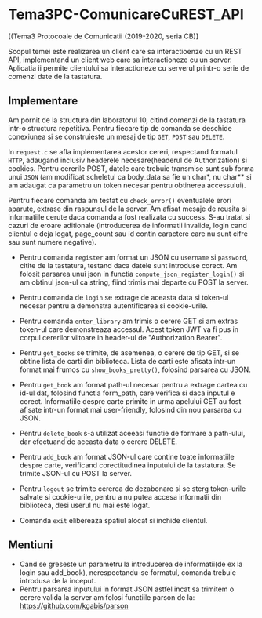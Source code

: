 # Tema3PC-ComunicareCuREST_API
[(Tema3 Protocoale de Comunicatii (2019-2020, seria CB)] 

Scopul temei este realizarea un client care sa interactioenze cu un REST API, 
implementand un client web care sa interactioneze cu un server. Aplicatia
ii permite clientului sa interactioneze cu serverul printr-o serie de comenzi
date de la tastatura.

## Implementare
Am pornit de la structura din laboratorul 10, citind comenzi de la tastatura 
intr-o structura repetitiva. Pentru fiecare tip de comanda se deschide 
conexiunea si se construieste un mesaj de tip `GET`, `POST` sau `DELETE`.

In `request.c` se afla implementarea acestor cereri, respectand formatul `HTTP`,
adaugand inclusiv headerele necesare(headerul de Authorization) si cookies.
Pentru cererile POST, datele care trebuie transmise sunt sub forma unui `JSON`
(am modificat scheletul ca body_data sa fie un char*, nu char** si am adaugat
ca parametru un token necesar pentru obtinerea accessului).

Pentru fiecare comanda am testat cu `check_error()` eventualele erori aparute,
extrase din raspunsul de la server. Am afisat mesaje de reusita si informatiile
cerute daca comanda a fost realizata cu success. S-au tratat si cazuri de
eroare aditionale (introducerea de informatii invalide, login cand clientul
e deja logat, page_count sau id contin caractere care nu sunt cifre sau sunt 
numere negative).

- Pentru comanda `register` am format un JSON cu `username` si `password`, citite
de la tastatura, testand daca datele sunt introduse corect. Am folosit parsarea
unui json in functia `compute_json_register_login()` si am obtinul json-ul ca
string, fiind trimis mai departe cu POST la server. 
- Pentru comanda
de `login` se extrage de aceasta data si token-ul necesar pentru a demonstra
autentificarea si cookie-urile. 
- Pentru comanda `enter_library` am trimis o cerere GET si am extras token-ul
care demonstreaza accessul. Acest token JWT va fi pus in corpul cererilor 
viitoare in header-ul de "Authorization Bearer".
- Pentru `get_books` se trimite, de asemenea, o cerere de tip GET, si se obtine
lista de carti din biblioteca. Lista de carti este afisata intr-un format mai
frumos cu `show_books_pretty()`, folosind parsarea cu JSON.

- Pentru `get_book` am format path-ul necesar pentru a extrage cartea cu id-ul 
dat, folosind functia form_path, care verifica si daca inputul e corect.
Informatiile despre carte primite in urma apelului GET au fost afisate intr-un
format mai user-friendly, folosind din nou parsarea cu JSON. 
- Pentru `delete_book`
s-a utilizat aceeasi functie de formare a path-ului, dar efectuand de aceasta 
data o cerere DELETE.

- Pentru `add_book` am format JSON-ul care contine toate informatiile despre carte,
verificand corectitudinea inputului de la tastatura. Se trimite JSON-ul cu
POST la server.

- Pentru `logout` se trimite cererea de dezabonare si se sterg token-urile 
salvate si cookie-urile, pentru a nu putea accesa informatii din biblioteca,
desi userul nu mai este logat.

- Comanda `exit` elibereaza spatiul alocat si inchide clientul.

## Mentiuni

- Cand se greseste un parametru la introducerea de informatii(de ex la login sau 
add_book), nerespectandu-se formatul, comanda trebuie introdusa de la inceput.
- Pentru parsarea inputului in format JSON astfel incat sa trimitem o cerere valida
la server am folosi functiile parson de la: https://github.com/kgabis/parson
